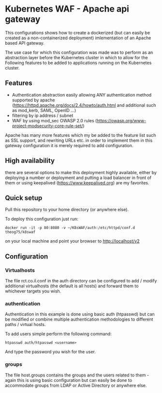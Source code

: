 # Kubernetes WAF - Apache api gateway

This configurations shows how to create a dockerized (but can easily be created as a non-containerized deployment) imlementation of an Apache based API gateway.

The use case for which this configuration was made was to perform as an abstraction layer before the Kubernetes cluster in which to allow for the Following features to be added to applications running on the Kubernetes cluster.

## Features

- Authentication abstraction easily allowing ANY authentication method supported by apache (https://httpd.apache.org/docs/2.4/howto/auth.html and additional such as mod_kerb, SAML, OpenID ...)
- filtering by ip address / subnet
- WAF by using mod_sec OWASP 2.0 rules (https://owasp.org/www-project-modsecurity-core-rule-set/)

Apache has many more features which my be added to the feature list such as SSL support, and rewriting URLs etc. in order to implement them in this gateway configuration it is merely required to add configuration.

## High availability

there are several options to make this deployment highly available, either by deploying a number or deployment and putting a load balancer in front of them or using keepalived (https://www.keepalived.org) are my favorites.

## Quick setup

Pull this repository to your home directory (or anywhere else).

To deploy this configuration just run:

```
docker run -it -p 80:8080 -v ~/K8sWAF/auth:/etc/httpd/conf.d theog75/k8swaf
```

on your local machine and point your browser to [http://localhost/v2](http://localhost)

## Configuration

### Virtualhosts

The file rct.co.il.conf in the auth directory can be configured to add / modify additional virtualhosts (the default is all hosts) and forward them to whichever targets you wish.

### authentication

Authentication in this example is done using basic auth (htpasswd) but can be modified or combine multiple authentication methodologies to different paths / virtual hosts.

To add users simple perform the following command:

```
htpasswd auth/htpasswd <username>
```

And type the password you wish for the user.

### groups

The file host.groups contains the groups and the users related to them - again this is using basic configuration but can easily be done to accommodate groups from LDAP or Active Directory or anywhere else.